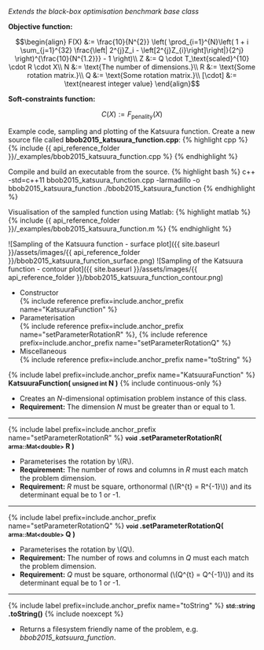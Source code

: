 *Extends the black-box optimisation benchmark base class*

**Objective function:**

$$\begin{align}
F(X) &:= \frac{10}{N^{2}} \left( \prod_{i=1}^{N}\left( 1 + i \sum_{j=1}^{32} \frac{\left| 2^{j}Z_i - \left[2^{j}Z_{i}\right]\right|}{2^j} \right)^{\frac{10}{N^{1.2}}} - 1 \right)\\
Z &:= Q \cdot T_\text{scaled}^{10} \cdot R \cdot X\\
N &:= \text{The number of dimensions.}\\
R &:= \text{Some rotation matrix.}\\
Q &:= \text{Some rotation matrix.}\\
[\cdot] &:= \text{nearest integer value}
\end{align}$$

**Soft-constraints function:**

$$C(X) := F_\text{penality}(X)$$

Example code, sampling and plotting of the Katsuura function.
Create a new source file called **bbob2015_katsuura_function.cpp**:
{% highlight cpp %}
{% include {{ api_reference_folder }}/_examples/bbob2015_katsuura_function.cpp %}
{% endhighlight %}

Compile and build an executable from the source.
{% highlight bash %}
c++ -std=c++11 bbob2015_katsuura_function.cpp -larmadillo -o bbob2015_katsuura_function
./bbob2015_katsuura_function
{% endhighlight %}

Visualisation of the sampled function using Matlab:
{% highlight matlab %}
{% include {{ api_reference_folder }}/_examples/bbob2015_katsuura_function.m %}
{% endhighlight %}

![Sampling of the Katsuura function - surface plot]({{ site.baseurl }}/assets/images/{{ api_reference_folder }}/bbob2015_katsuura_function_surface.png)
![Sampling of the Katsuura function - contour plot]({{ site.baseurl }}/assets/images/{{ api_reference_folder }}/bbob2015_katsuura_function_contour.png)

- Constructor<br>
  {% include reference prefix=include.anchor_prefix name="KatsuuraFunction" %}
- Parameterisation<br>
  {% include reference prefix=include.anchor_prefix name="setParameterRotationR" %}, {% include reference prefix=include.anchor_prefix name="setParameterRotationQ" %}
- Miscellaneous<br>
  {% include reference prefix=include.anchor_prefix name="toString" %}

{% include label prefix=include.anchor_prefix name="KatsuuraFunction" %}
**KatsuuraFunction( <small>unsigned int</small> N )** {% include continuous-only %}

- Creates an *N*-dimensional optimisation problem instance of this class.
- **Requirement:** The dimension *N* must be greater than or equal to 1.

---
{% include label prefix=include.anchor_prefix name="setParameterRotationR" %}
**<small>void</small> .setParameterRotationR( <small>arma::Mat&lt;double&gt;</small> R )**

- Parameterises the rotation by \\(R\\).
- **Requirement:** The number of rows and columns in *R* must each match the problem dimension.
- **Requirement:** *R* must be square, orthonormal (\\(R^{t} = R^{-1}\\)) and its determinant equal be to 1 or -1.

---
{% include label prefix=include.anchor_prefix name="setParameterRotationQ" %}
**<small>void</small> .setParameterRotationQ( <small>arma::Mat&lt;double&gt;</small> Q )**

- Parameterises the rotation by \\(Q\\).
- **Requirement:** The number of rows and columns in *Q* must each match the problem dimension.
- **Requirement:** *Q* must be square, orthonormal (\\(Q^{t} = Q^{-1}\\)) and its determinant equal be to 1 or -1.

---
{% include label prefix=include.anchor_prefix name="toString" %}
**<small>std::string</small> .toString()** {% include noexcept %}

- Returns a filesystem friendly name of the problem, e.g. *bbob2015_katsuura_function*.